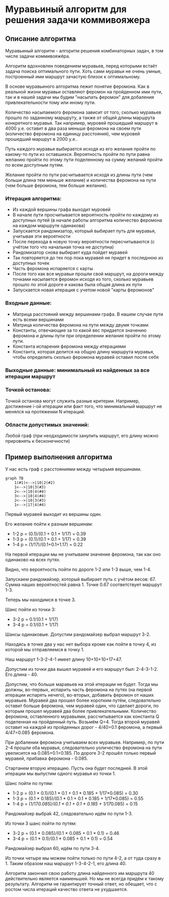 # Муравьиный алгоритм для решения задачи коммивояжера

## Описание алгоритма
Муравьиный алгоритм - алгоритм решения комбинаторных задач, в том числе задачи коммивояжёра. 

Алгоритм вдохновлен поведением муравьев, перед которыми встаёт задача поиска оптимального пути. Хоть сами муравьи не очень умные, построенный ими маршрут зачастую близок к оптимальному.

В основе муравьиного алгоритма лежит понятие феромона. Как в реальной жизни муравьи оставляют феромон на пройденном ими пути, так и в нашей задачи мы будим "насыпать феромон" для добаления привлекательности тому или иному пути.

Количество насыпаемого феромона зависит от того, сколько муравьев прошло по заданному маршруту, а также от общей длины маршрута конкретного муравья. Так например, муровей прошедший маршрут в 4000 у.е. оставит в два раза меньше феромона на своем пути (количество феромона на единицу расстояния), чем муровей прошедший маршрут в 2000 у.е..

Путь каждого муравья выбирается исходя из его желания пройти по какому-то пути из оставшихся. Вероятность пройти по пути равна желанию пройти по этому пути поделенному на сумму желаний пройти по всем доступным путям.

Желание пройти по пути расчитывается исходя из длины пути (чем больши длина тем меньше желание) и количества феромона на пути (чем больше феромона, тем больше желание).

### Итерация алгоритма:

- Из каждой вершины графа выходит муровей
- В начале пути просчитывается вероятность пройти по каждому из доступных путей (в начале работы алгоритма количество феромона на каждом маршруте одинакова)
- Запускается рандомизатор, который выбирает путь для муравья, учитывая эти вероятности
- После перехода в новую точку вероятности пересчитываются (с учётом того что начальная точка не доступна)
- Рандомизатор снова выбирает куда пойдет муравей
- Так повторяется до тех пор пока муравей не придет в последнюю из доступных точек
- Часть феромона испаряется с карты
- После того как все муравьи прошли свой маршрут, на дороги между точками насыпается феромон исходя из того, сколько муравьев прошло по этой дороге и какова была общая длина их пути
- Запускается новая итерация с учетом новой "карты феромонов"

### Входные данные:
- Матрица расстояний между вершинами графа. В нашем случае пути есть всеми вершинами
- Матрица количества феромона на пути между двумя точками
- Константы, отвечающие за то какой вес придается значению феромона и длины пути при определении желания пройти по этому пути.
- Константа испарения феромона между итерациями
- Константа, которая делится на общую длину маршрута муравья, чтобы определить сколько феромона муравей оставил после себя

### Выходные данные: минимальный из найденных за все итерации маршрут

### Точкой останова:
Точкой останова могут служить разные критерии. Например, достижение i-ой итерации или факт того, что минимальный маршрут не менялся на протяжении N итераций.

### Области допустимых значений:
Любой граф (при неодходимости занулить маршрут, его длину можно прировнять к бесконечности)

## Пример выполнения алгоритма
У нас есть граф с расстояниями между четырьмя вершинами.
~~~ mermaid
graph TB
    1(#1)<-->|10|2(#2)
    1<-->|10|3(#3)
    2<-->|10|4(#4)
    3<-->|10|4(#4)
    2<-->|10|3(#3)
    1<-->|17|4(#4)
~~~
Первый муравей выходит из вершины один.

Его желание пойти к разным вершинам:

- 1-2 p = (0.1)/(0.1 + 0.1 + 1/17) = 0.39
- 1-3 p = (0.1)/(0.1 + 0.1 + 1/17) = 0.39
- 1-4 p = (1/17)/(0.1+0.1+1.17) = 0.22

На первой итерации мы не учитываем значение феромона, так как оно одинаково на всех путях.
 
Видно, что вероятность пойти по дороге 1-2 или 1-3 выше, чем 1-4.

Запускаем рандомайзер, который выбирает путь с учётом весов: 67. Сумма наших вероятностей равна 1. Точке 0.67 соответствует маршрут 1-3.

Теперь мы находимся в точке 3. 

Шанс пойти из точки 3:

- 3-2 p = 0.1/(0.1 + 1/17)
- 3-4 p = 0.1/(0.1 + 1/17)

Шансы одинаковые. Допустим рандомайзер выбрал маршрут 3-2.

Находясь в точке два у нас нет выбора кроме как пойти в точку 4, из которой мы отправляемся в точку 1.

Наш маршрут 1-3-2-4-1 имеет длину 10+10+10+17=47. 

Допустим из точки два вышел муравей и его маршрут был: 2-4-3-1-2. Его длина - 40.

Допустим, что больше маравьев на этой итерации не будет. Тогда мы должны, во-первых, испарить часть феромона на путях (на первой итерации испарять нечего), во-вторых, добавить феромон от наших муравьев. Муравей два прошел более коротким путём, следовательно оставит больше феромона, чем муравей один, что сделает дороги, по которым прошел муравей два более привлекательными. Количество феромона, оставленного муравьями, рассчитывается как константа Q поделенная на пройденный путь. Возьмём Q=4. Тогда второй муравей оставит на каждой из пройденных дорог - 4/40=0.1 феромона, а пкрвый 4/47=0.085 феромона.

При добалении феромона учитываем всех муравьев. Например, по пути 2-4 прошли оба муравья, следовательно уоличество феромона на пути увелисится на 0.085+0.1=0.185. По дороге 3-2 прошёл только первый муравей, прибавка феромона - 0.085.

Стартанем вторую итерацию. Пусть она будет последней. В этой итерации мы выпустим одного муравья из точки 1.

Шанс пойти по путям:

- 1-2 p = (0.1 * 0.1)/(0.1 * 0.1 + 0.1 * 0.185 + 1/17*0.085) = 0.30
- 1-3 p = (0.1 * 0.185)/(0.1 * 0.1 + 0.1 * 0.185 + 1/17*0.085) = 0.55
- 1-4 p = (1/17*0.085)/(0.1 * 0.1 + 0.1 * 0.185 + 1/17*0.085) = 0.15

Рандомайзер выбраk 42, следовательно идём по пути 1-3.

Из точки 3 шанс пойти по путям:

- 3-2 p = (0.1 * 0.085)/(0.1 * 0.085 + 0.1 * 0.1) = 0.46
- 3-4 p = (0.1 * 0.1)/(0.1 * 0.085 + 0.1 * 0.1) = 0.54

Рандомайзер выбрал 60, идём по пути 3-4.

Из точки четыре мы можем пойти только по пути 4-2, а от туда сразу в 1. Таким образом наш маршрут 1-3-4-2-1, его длина 40.

Алгоритм закончил свою работу длина найденного им маршрута 40 действительно является наименьшей. Но мы не всегда придём к такому результату. Алгоритм не гарантирует точный ответ, но обещает, что с ростом числа итераций качество ответа не ухудшается.
